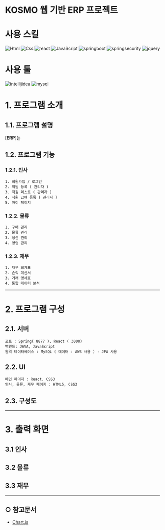 KOSMO 웹 기반 ERP 프로젝트
======================

# 사용 스킬
<!-- <img alt="이미지 이름" src ="https://img.shields.io/badge/이미지 이름-색상 코드.svg?&style=for-the-badge&logo=이미지 이름&logoColor=로고 색상"/> -->
<img alt="Html" src ="https://img.shields.io/badge/HTML5-E34F26.svg?&style=for-the-badge&logo=HTML5&logoColor=white"/> <img alt="Css" src ="https://img.shields.io/badge/CSS3-1572B6.svg?&style=for-the-badge&logo=CSS3&logoColor=white"/> <img alt="react" src ="https://img.shields.io/badge/react-61DAFB.svg?&style=for-the-badge&logo=react&logoColor=black"/> <img alt="JavaScript" src ="https://img.shields.io/badge/JavaScriipt-F7DF1E.svg?&style=for-the-badge&logo=JavaScript&logoColor=black"/> <img alt="springboot" src ="https://img.shields.io/badge/springboot-6DB33F.svg?&style=for-the-badge&logo=springboot&logoColor=white"/> <img alt="springsecurity" src ="https://img.shields.io/badge/springsecurity-6DB33F.svg?&style=for-the-badge&logo=springsecurity&logoColor=white"/> <img alt="jquery" src ="https://img.shields.io/badge/jquery-0769AD.svg?&style=for-the-badge&logo=jquery&logoColor=white"/> 

# 사용 툴
<img alt="intellijidea" src ="https://img.shields.io/badge/intellijidea-000000.svg?&style=for-the-badge&logo=intellijidea&logoColor=white"/> <img alt="mysql" src ="https://img.shields.io/badge/mysql-4479A1.svg?&style=for-the-badge&logo=mysql&logoColor=white"/>

# 1. 프로그램 소개
## 1.1. 프로그램 설명
[**ERP**]는

## 1.2. 프로그램 기능
### 1.2.1. 인사
	1. 회원가입 / 로그인
    2. 직원 등록 ( 관리자 )
    3. 직원 리스트 ( 관리자 )
    4. 직원 급여 등록 ( 관리자 )
    5. 마이 페이지

### 1.2.2. 물류
	1. 구매 관리
	2. 물류 관리
    3. 생산 관리
    4. 영업 관리

### 1.2.3. 재무
	1. 재무 회계표
    2. 손익 계산서
    3. 거래 명세표
    4. 통합 데이터 분석

****
# 2. 프로그램 구성
## 2.1. 서버

```
포트 : Spring( 8877 ), React ( 3000)
백엔드: JAVA, JavaScript
원격 데이터베이스 : MySQL ( 데이터 : AWS 사용 ) - JPA 사용
```

## 2.2. UI

```
메인 페이지 : React, CSS3
인사, 물류, 재무 페이지 : HTML5, CSS3
```

## 2.3. 구성도

*****

# 3. 출력 화면
## 3.1 인사

## 3.2 물류

## 3.3 재무

*****

## ○ 참고문서
* [Chart.js](https://www.chartjs.org/docs/latest/)
